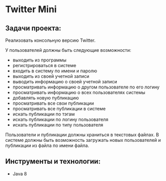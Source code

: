 # Twitter Mini
## Задачи проекта:
Реализовать консольную версию Twitter. 

У пользователей должны быть следующие возможности:
- выходить из программы
- регистрироваться в системе
- входить в систему по имени и паролю
- выходить из своей учетной записи
- выводить информацию о своей учетной записи
- просматривать информацию о другом пользователе по его логину
- просматривать информацию о всех пользователях системы
- добавлять новую публикацию
- просматривать все свои публикации 
- просматривать все публикации в системе
- искать публикации по тэгам
- искать публикации по логину пользователя
- искать публикации по типу пользователя

Пользователи и публикации должны храниться в текстовых файлах. В системе должны быть возможность загружать новых пользователей и публикации из файла по имени файла.
## Инструменты и технологии:
- Java 8
